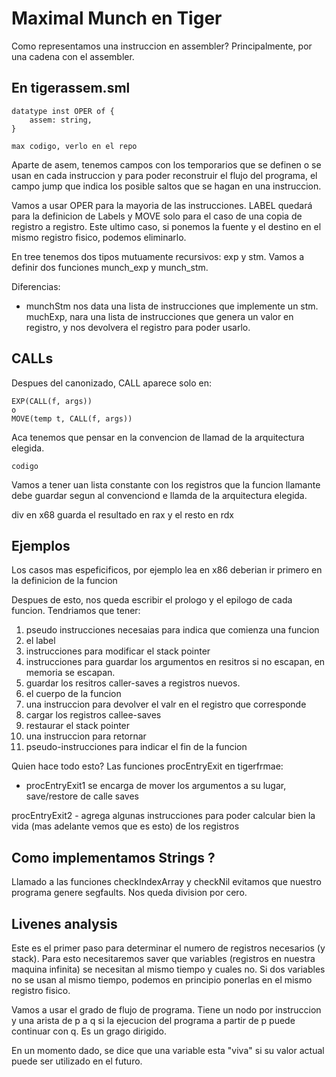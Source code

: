 # Maximal Munch en Tiger

Como representamos una instruccion en assembler?
Principalmente, por una cadena con el assembler.

## En tigerassem.sml

    datatype inst OPER of {
        assem: string,
    }

    max codigo, verlo en el repo

Aparte de asem, tenemos campos con los temporarios que se definen o se usan en cada instruccion y para poder reconstruir el flujo del programa, el campo jump que indica los posible saltos que se hagan en una instruccion.

Vamos a usar OPER para la mayoria de las instrucciones. LABEL quedará para la definicion de Labels y MOVE solo para el caso de una copia de registro a registro. Este ultimo caso, si ponemos la fuente y el destino en el mismo registro fisico, podemos eliminarlo.


En tree tenemos dos tipos mutuamente recursivos: exp y stm. Vamos a definir dos funciones munch_exp y munch_stm.

Diferencias:

- munchStm nos data una lista de instrucciones que implemente un stm. muchExp, nara una lista de instrucciones que genera un valor en registro, y nos devolvera el registro para poder usarlo.

## CALLs

Despues del canonizado, CALL aparece solo en:

    EXP(CALL(f, args))
    o
    MOVE(temp t, CALL(f, args))

Aca tenemos que pensar en la convencion de llamad de la arquitectura elegida.

    codigo

Vamos a tener uan lista constante con los registros que la funcion llamante debe guardar segun al convenciond e llamda de la arquitectura elegida.

div en x68 guarda el resultado en rax y el resto en rdx

## Ejemplos

Los casos mas espeficificos, por ejemplo lea en x86 deberian ir primero en la definicion de la funcion

Despues de esto, nos queda escribir el prologo y el epilogo de cada funcion. Tendriamos que tener:

1. pseudo instrucciones necesaias para indica que comienza una funcion
2. el label
3. instrucciones para modificar el stack pointer
4. instrucciones para guardar los argumentos en resitros si no escapan, en memoria se escapan.
5. guardar los resitros caller-saves a registros nuevos.
6. el cuerpo de la funcion
7. una instruccion para devolver el valr en el registro que corresponde
8. cargar los registros callee-saves
9. restaurar el stack pointer
10. una instruccion para retornar
11. pseudo-instrucciones para indicar el fin de la funcion

Quien hace todo esto? Las funciones procEntryExit en tigerfrmae:

- procEntryExit1 se encarga de mover los argumentos a su lugar, save/restore de calle saves

procEntryExit2 - agrega algunas instrucciones para poder calcular bien la vida (mas adelante vemos que es esto) de los registros


## Como implementamos Strings ?

Llamado a las funciones checkIndexArray y checkNil evitamos que nuestro programa genere segfaults. Nos queda division por cero.

## Livenes analysis

Este es el primer paso para determinar el numero de registros necesarios (y stack). Para esto necesitaremos saver que variables (registros en nuestra maquina infinita) se necesitan al mismo tiempo y cuales no. Si dos variables no se usan al mismo tiempo, podemos en principio ponerlas en el mismo registro fisico.

Vamos a usar el grado de flujo de programa. Tiene un nodo por instruccion y una arista de p a q si la ejecucion del programa a partir de p puede continuar con q. Es un grago dirigido.

En un momento dado, se dice que una variable esta "viva" si su valor actual puede ser utilizado en el futuro.